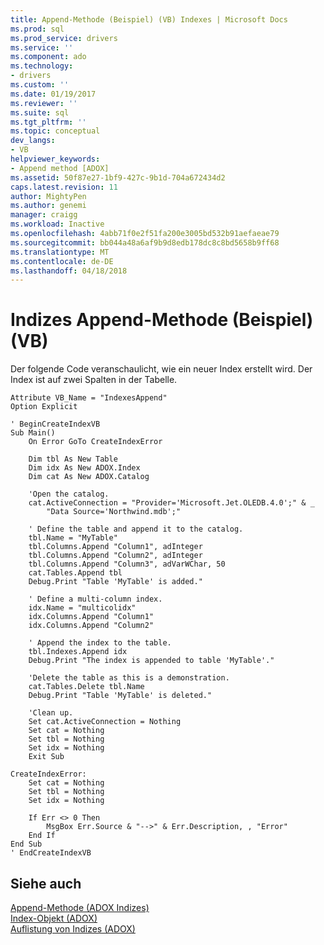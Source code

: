 ```yaml
---
title: Append-Methode (Beispiel) (VB) Indexes | Microsoft Docs
ms.prod: sql
ms.prod_service: drivers
ms.service: ''
ms.component: ado
ms.technology:
- drivers
ms.custom: ''
ms.date: 01/19/2017
ms.reviewer: ''
ms.suite: sql
ms.tgt_pltfrm: ''
ms.topic: conceptual
dev_langs:
- VB
helpviewer_keywords:
- Append method [ADOX]
ms.assetid: 50f87e27-1bf9-427c-9b1d-704a672434d2
caps.latest.revision: 11
author: MightyPen
ms.author: genemi
manager: craigg
ms.workload: Inactive
ms.openlocfilehash: 4abb71f0e2f51fa200e3005bd532b91aefaeae79
ms.sourcegitcommit: bb044a48a6af9b9d8edb178dc8c8bd5658b9ff68
ms.translationtype: MT
ms.contentlocale: de-DE
ms.lasthandoff: 04/18/2018
---
```

# <a name="indexes-append-method-example-vb"></a>Indizes Append-Methode (Beispiel) (VB)
Der folgende Code veranschaulicht, wie ein neuer Index erstellt wird. Der Index ist auf zwei Spalten in der Tabelle.  
  
```  
Attribute VB_Name = "IndexesAppend"  
Option Explicit  
  
' BeginCreateIndexVB  
Sub Main()  
    On Error GoTo CreateIndexError  
  
    Dim tbl As New Table  
    Dim idx As New ADOX.Index  
    Dim cat As New ADOX.Catalog  
  
    'Open the catalog.  
    cat.ActiveConnection = "Provider='Microsoft.Jet.OLEDB.4.0';" & _  
        "Data Source='Northwind.mdb';"  
  
    ' Define the table and append it to the catalog.  
    tbl.Name = "MyTable"  
    tbl.Columns.Append "Column1", adInteger  
    tbl.Columns.Append "Column2", adInteger  
    tbl.Columns.Append "Column3", adVarWChar, 50  
    cat.Tables.Append tbl  
    Debug.Print "Table 'MyTable' is added."  
  
    ' Define a multi-column index.  
    idx.Name = "multicolidx"  
    idx.Columns.Append "Column1"  
    idx.Columns.Append "Column2"  
  
    ' Append the index to the table.  
    tbl.Indexes.Append idx  
    Debug.Print "The index is appended to table 'MyTable'."  
  
    'Delete the table as this is a demonstration.  
    cat.Tables.Delete tbl.Name  
    Debug.Print "Table 'MyTable' is deleted."  
  
    'Clean up.  
    Set cat.ActiveConnection = Nothing  
    Set cat = Nothing  
    Set tbl = Nothing  
    Set idx = Nothing  
    Exit Sub  
  
CreateIndexError:  
    Set cat = Nothing  
    Set tbl = Nothing  
    Set idx = Nothing  
  
    If Err <> 0 Then  
        MsgBox Err.Source & "-->" & Err.Description, , "Error"  
    End If  
End Sub  
' EndCreateIndexVB  
```  
  
## <a name="see-also"></a>Siehe auch  
 [Append-Methode (ADOX Indizes)](../../../ado/reference/adox-api/append-method-adox-indexes.md)   
 [Index-Objekt (ADOX)](../../../ado/reference/adox-api/index-object-adox.md)   
 [Auflistung von Indizes (ADOX)](../../../ado/reference/adox-api/indexes-collection-adox.md)
